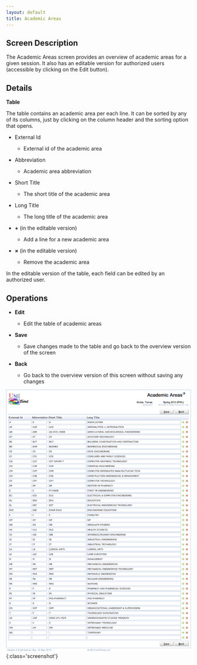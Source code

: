 ```yaml
---
layout: default
title: Academic Areas
---
```



## Screen Description


 The Academic Areas screen provides an overview of academic areas for a given session. It also has an editable version for authorized users (accessible by clicking on the Edit button).

## Details


 **Table**


 The table contains an academic area per each line. It can be sorted by any of its columns, just by clicking on the column header and the sorting option that opens.

* External Id
	* External id of the academic area

* Abbreviation
	* Academic area abbreviation

* Short Title
	* The short title of the academic area

* Long Title
	* The long title of the academic area

* **+** (in the editable version)
	* Add a line for a new academic area

* **×** (in the editable version)
	* Remove the academic area


 In the editable version of the table, each field can be edited by an authorized user.

## Operations

* **Edit**
	* Edit the table of academic areas

* **Save**
	* Save changes made to the table and go back to the overview version of the screen

* **Back**
	* Go back to the overview version of this screen without saving any changes


![Academic Areas](images/academic-areas-1.png){:class='screenshot'}
